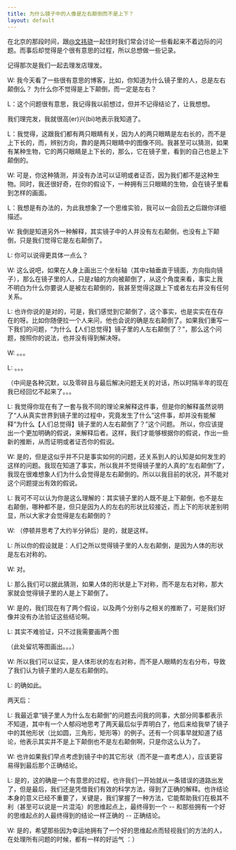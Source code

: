 ```yaml
---
title: 为什么镜子中的人像是左右颠倒而不是上下？
layout: default
---
```


在北京的那段时间，跟[@文祎骁](http://nomadthanatos.com/)一起住时我们常会讨论一些看起来不着边际的问题。而事后却觉得是个很有意思的过程，所以总想做一些记录。

记得那次是我们一起去理发店理发。

W: 我今天看了一些很有意思的博客，比如，你知道为什么镜子里的人，总是左右颠倒么？ 为什么你不觉得是上下颠倒，而一定是左右？

L：这个问题很有意思，我记得我以前想过，但并不记得结论了，让我想想。

我们理完发，我就很高(er)兴(bi)地表示我知道了。

L：我觉得，这跟我们都有两只眼睛有关，因为人的两只眼睛是左右长的，而不是上下长的，而，辨别方向，靠的是两只眼睛中的图像不同。我甚至可以猜测，如果有某种生物，它的两只眼睛是上下长的，那么，它在镜子里，看到的自己也是上下颠倒的。

W: 可是，你这种猜测，并没有办法可以证明或者证否，因为我们都不是这种生物。同时，我还很好奇，在你的假设下，一种拥有三只眼睛的生物，会在镜子里看到怎样的画面。

L：我想是有办法的，为此我想象了一个思维实验，我可以一会回去之后跟你详细描述。

W: 我倒是知道另外一种解释，其实镜子中的人并没有左右颠倒，也没有上下颠倒，只是我们觉得它是左右颠倒了。

L: 你可以说得更具体一点么？

W: 这么说吧，如果在人身上画出三个坐标轴（其中z轴垂直于镜面，方向指向镜子），那么在镜子里的人，只是z轴的方向被颠倒了，从这个角度来看，事实上我不明白为什么你要说人是被左右颠倒的，我甚至觉得这跟上下或者左右并没有任何关系。

L: 也许你说的是对的，可是，我们感觉到它颠倒了，这个事实，也是实实在在存在的呀。比如你随便拉一个人来问，他也会说的确是左右颠倒了。如果我们重写一下我们的问题，“为什么【人们总觉得】镜子里的人左右颠倒了？”，那么这个问题，按照你的说法，也并没有得到解决呀。

W: 。。。

L: 。。。

（中间是各种沉默，以及零碎且与最后解决问题无关的对话，所以时隔半年的现在我已经回忆不起来了。。。

L: 我觉得你现在有了一套与我不同的理论来解释这件事，但是你的解释虽然说明了“人从真实世界到镜子里的过程中，究竟发生了什么”这件事，却并没有能解释“为什么【人们总觉得】镜子里的人左右颠倒了？”这个问题。 所以，你应该提出一个更加明确的假说，来解释后者。这样，我们才能够根据你的假说，作出一些新的推断，从而证明或者证否你的假说。

W: 是的，但是这似乎并不只是事实如何的问题，还关系到人的认知是如何发生的这样的问题。我现在知道了事实，所以我并不觉得镜子里的人真的“左右颠倒”了，我现在很难想象人们为什么会觉得是左右颠倒的。所以以我目前的状况，并不能对这个问题提出有效的假说。

L: 我可不可以认为你是这么理解的：其实镜子里的人既不是上下颠倒，也不是左右颠倒，哪种都不是，但只是因为人的左右的形状比较接近，而上下的形状差别明显，所以大家才会觉得是左右颠倒的？

W: （停顿并思考了大约半分钟后）是的，就是这样。

L: 所以你的假设就是：人们之所以觉得镜子里的人左右颠倒，是因为人体的形状是左右对称的。

W: 对。

L: 那么我们可以据此猜测，如果人体的形状是上下对称，而不是左右对称，那大家就会觉得镜子里的人是上下颠倒了。

W: 是的，我们现在有了两个假设，以及两个分别与之相关的推断了，可是我们好像并没有办法验证这些结论啊。

L: 其实不难验证，只不过我需要画两个图

（此处留坑等图画出。。。）

W: 所以我们可以证实，是人体形状的左右对称，而不是人眼睛的左右分布，导致了我们认为镜子里的人是左右颠倒的。

L: 的确如此。

两天后：

L: 我最近拿“镜子里人为什么左右颠倒”的问题去问我的同事，大部分同事都表示不知道，其中有一个人郁闷地思考了两天最后似乎弄明白了，他后来给我举了镜子中的其他形状（比如圆，三角形，矩形等）的例子。还有一个同事早就知道了结论，他表示其实并不是上下颠倒也不是左右颠倒啊，只是你这么认为了。

W: 也许如果我们早点考虑到镜子中的其它形状（而不是一直考虑人），应该更容易得到最后那个正确结论。

L: 是的，这的确是一个有意思的过程，也许我们一开始就从一条错误的道路出发了，但是最后，我们还是凭借我们有效的科学方法，得到了正确的解释。也许结论本身的意义已经不重要了，关键是，我们掌握了一种方法，它能帮助我们在极其不利（甚至可以说是一片混沌）的思维起点上，最终得到一个 -- 和那些拥有一个好的思维起点的人最终得到的结论一样正确的 -- 正确结论。

W: 是的，希望那些因为幸运地拥有了一个好的思维起点而轻视我们的方法的人，在处理所有问题的时候，都有一样的好运气 ：）


